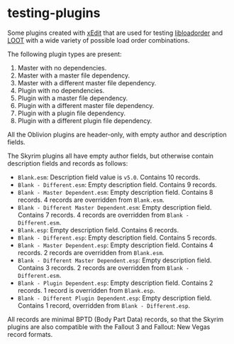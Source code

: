 testing-plugins
===============

Some plugins created with [xEdit](https://github.com/TES5Edit) that are used for testing [libloadorder](https://github.com/WrinklyNinja/libloadorder) and [LOOT](https://github.com/LOOT) with a wide variety of possible load order combinations.

The following plugin types are present:

1. Master with no dependencies.
2. Master with a master file dependency.
3. Master with a different master file dependency.
4. Plugin with no dependencies.
5. Plugin with a master file dependency.
6. Plugin with a different master file dependency.
7. Plugin with a plugin file dependency.
8. Plugin with a different plugin file dependency.

All the Oblivion plugins are header-only, with empty author and description fields.

The Skyrim plugins all have empty author fields, but otherwise contain description fields and records as follows:

* `Blank.esm`: Description field value is `v5.0`. Contains 10 records.
* `Blank - Different.esm`: Empty description field. Contains 9 records.
* `Blank - Master Dependent.esm`: Empty description field. Contains 8 records. 4 records are overridden from `Blank.esm`.
* `Blank - Different Master Dependent.esm`: Empty description field. Contains 7 records. 4 records are overridden from `Blank - Different.esm`.
* `Blank.esp`: Empty description field. Contains 6 records.
* `Blank - Different.esp`: Empty description field. Contains 5 records.
* `Blank - Master Dependent.esp`: Empty description field. Contains 4 records. 2 records are overridden from `Blank.esm`.
* `Blank - Different Master Dependent.esp`: Empty description field. Contains 3 records. 2 records are overridden from `Blank - Different.esm`.
* `Blank - Plugin Dependent.esp`: Empty description field. Contains 2 records. 1 record is overridden from `Blank.esp`.
* `Blank - Different Plugin Dependent.esp`: Empty description field. Contains 1 record, overridden from `Blank - Different.esp`.

All records are minimal BPTD (Body Part Data) records, so that the Skyrim plugins are also compatible with the Fallout 3 and Fallout: New Vegas record formats.
